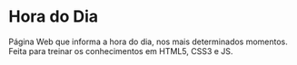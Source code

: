 # Hora do Dia
 Página Web que informa a hora do dia, nos mais determinados momentos. 
 Feita para treinar os conhecimentos em HTML5, CSS3 e JS.
